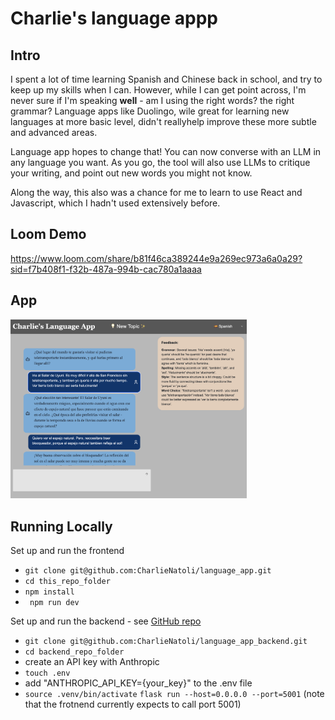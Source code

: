 # Charlie's language appp

## Intro

I spent a lot of time learning Spanish and Chinese back in school, and try to keep up my skills when I can. However, while I can get point across, I'm never sure if I'm speaking **well** - am I using the right words? the right grammar? Language apps like Duolingo, wile great for learning new languages at more basic level, didn't reallyhelp improve these more subtle and advanced areas.

Language app hopes to change that! You can now converse with an LLM in any language you want. As you go, the tool will also use LLMs to critique your writing, and point out new words you might not know.

Along the way, this also was a chance for me to learn to use React and Javascript, which I hadn't used extensively before.

## Loom Demo

https://www.loom.com/share/b81f46ca389244e9a269ec973a6a0a29?sid=f7b408f1-f32b-487a-994b-cac780a1aaaa

## App

<img src="https://github.com/CharlieNatoli/language_app/blob/master/assets/language_app_screenshot.png" alt="drawing" width="75%"/>

## Running Locally

Set up and run the frontend

- `git clone git@github.com:CharlieNatoli/language_app.git`
- `cd this_repo_folder`
- `npm install`
- ` npm run dev`

Set up and run the backend - see [GitHub repo](https://github.com/CharlieNatoli/language_app_backend)

- `git clone git@github.com:CharlieNatoli/language_app_backend.git`
- `cd backend_repo_folder`
- create an API key with Anthropic
- `touch .env`
- add "ANTHROPIC_API_KEY={your_key}" to the .env file
- `source .venv/bin/activate`
  `flask run --host=0.0.0.0 --port=5001` (note that the frotnend currently expects to call port 5001)
